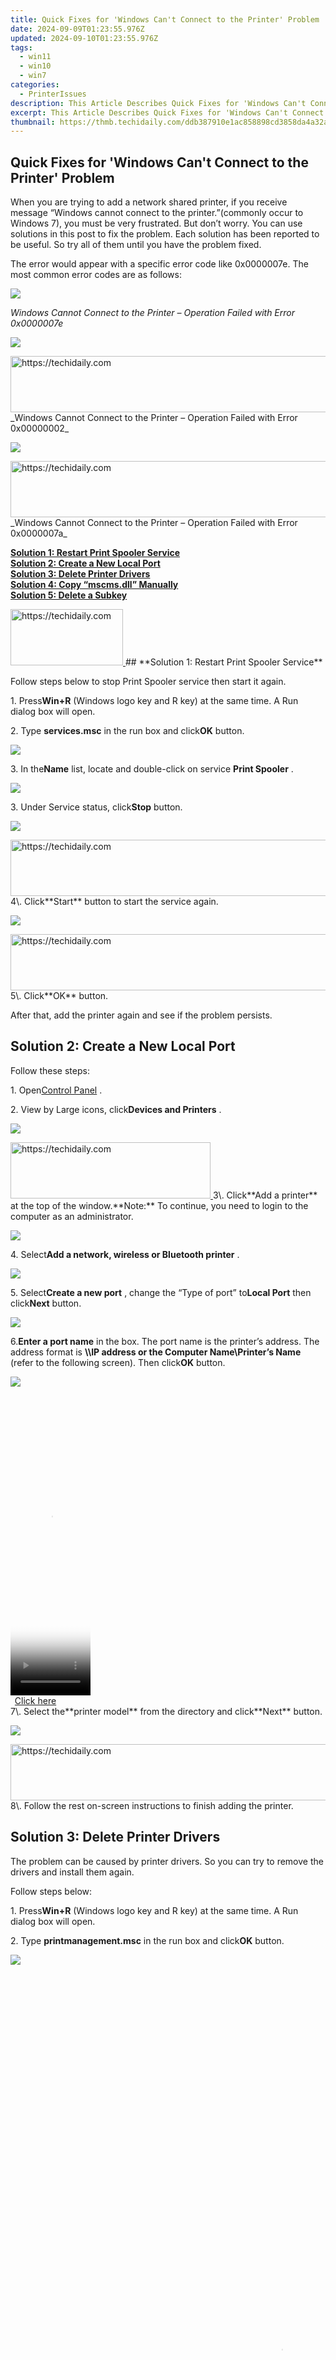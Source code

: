 ```yaml
---
title: Quick Fixes for 'Windows Can't Connect to the Printer' Problem
date: 2024-09-09T01:23:55.976Z
updated: 2024-09-10T01:23:55.976Z
tags:
  - win11
  - win10
  - win7
categories:
  - PrinterIssues
description: This Article Describes Quick Fixes for 'Windows Can't Connect to the Printer' Problem
excerpt: This Article Describes Quick Fixes for 'Windows Can't Connect to the Printer' Problem
thumbnail: https://thmb.techidaily.com/ddb387910e1ac858898cd3858da4a32a6126aed2333f21b240bf9f3028949436.jpg
---
```


## Quick Fixes for 'Windows Can't Connect to the Printer' Problem

When you are trying to add a network shared printer, if you receive message “Windows cannot connect to the printer.”(commonly occur to Windows 7), you must be very frustrated. But don’t worry. You can use solutions in this post to fix the problem. Each solution has been reported to be useful. So try all of them until you have the problem fixed. 

 The error would appear with a specific error code like 0x0000007e. The most common error codes are as follows:

![](https://images.drivereasy.com/wp-content/uploads/2017/05/img_59226592e8079.jpg) 

 _Windows Cannot Connect to the Printer – Operation Failed with Error 0x0000007e_ 

![](https://images.drivereasy.com/wp-content/uploads/2017/05/img_592265c744f96.png) 

<!-- affiliate ads begin -->
<a href="https://ephamedtechinc.pxf.io/c/5597632/2130532/26400" target="_top" id="2130532">
  <img src="//a.impactradius-go.com/display-ad/26400-2130532" border="0" alt="https://techidaily.com" width="728" height="90"/>
</a>
<img height="0" width="0" src="https://ephamedtechinc.pxf.io/i/5597632/2130532/26400" style="position:absolute;visibility:hidden;" border="0" />
<!-- affiliate ads end -->
 _Windows Cannot Connect to the Printer – Operation Failed with Error 0x00000002_ 

![](https://images.drivereasy.com/wp-content/uploads/2017/05/img_59226608a5031.jpg) 

<!-- affiliate ads begin -->
<a href="https://ephamedtechinc.pxf.io/c/5597632/2123512/26400" target="_top" id="2123512">
  <img src="//a.impactradius-go.com/display-ad/26400-2123512" border="0" alt="https://techidaily.com" width="728" height="90"/>
</a>
<img height="0" width="0" src="https://ephamedtechinc.pxf.io/i/5597632/2123512/26400" style="position:absolute;visibility:hidden;" border="0" />
<!-- affiliate ads end -->
 _Windows Cannot Connect to the Printer – Operation Failed with Error 0x0000007a_ 

[**Solution 1: Restart Print Spooler Service**](https://tools.techidaily.com/drivereasy/download/)   
[**Solution 2: Create a New Local Port**](https://tools.techidaily.com/drivereasy/download/)   
[**Solution 3: Delete Printer Drivers**](https://tools.techidaily.com/drivereasy/download/)   
[**Solution 4: Copy “mscms.dll” Manually**](https://tools.techidaily.com/drivereasy/download/)   
[**Solution 5: Delete a Subkey**](https://tools.techidaily.com/drivereasy/download/) 

<!-- affiliate ads begin -->
<a href="https://aligracehair.sjv.io/c/5597632/2115913/19272" target="_top" id="2115913">
  <img src="//a.impactradius-go.com/display-ad/19272-2115913" border="0" alt="https://techidaily.com" width="180" height="90"/>
</a>
<img height="0" width="0" src="https://aligracehair.sjv.io/i/5597632/2115913/19272" style="position:absolute;visibility:hidden;" border="0" />
<!-- affiliate ads end -->
##   **Solution 1: Restart Print Spooler Service** 

Follow steps below to stop Print Spooler service then start it again.

 1\. Press**Win+R** (Windows logo key and R key) at the same time. A Run dialog box will open.

 2\. Type **services.msc** in the run box and click**OK** button.

![](https://images.drivereasy.com/wp-content/uploads/2017/05/img_592282c0cbfe5.png) 

 3\. In the**Name** list, locate and double-click on service **Print Spooler** .

![](https://images.drivereasy.com/wp-content/uploads/2017/05/img_592282f40baaf.jpg) 

 3\. Under Service status, click**Stop** button. 

![](https://images.drivereasy.com/wp-content/uploads/2017/05/img_59228346254fb.png) 

<!-- affiliate ads begin -->
<a href="https://aligracehair.sjv.io/c/5597632/2115951/19272" target="_top" id="2115951">
  <img src="//a.impactradius-go.com/display-ad/19272-2115951" border="0" alt="https://techidaily.com" width="728" height="90"/>
</a>
<img height="0" width="0" src="https://aligracehair.sjv.io/i/5597632/2115951/19272" style="position:absolute;visibility:hidden;" border="0" />
<!-- affiliate ads end -->
 4\. Click**Start** button to start the service again.

![](https://images.drivereasy.com/wp-content/uploads/2017/05/img_5922837fce75a.png) 

<!-- affiliate ads begin -->
<a href="https://appsumo.8odi.net/c/5597632/2123733/7443" target="_top" id="2123733">
  <img src="//a.impactradius-go.com/display-ad/7443-2123733" border="0" alt="https://techidaily.com" width="728" height="90"/>
</a>
<img height="0" width="0" src="https://appsumo.8odi.net/i/5597632/2123733/7443" style="position:absolute;visibility:hidden;" border="0" />
<!-- affiliate ads end -->
 5\. Click**OK** button.

 After that, add the printer again and see if the problem persists.

 ##  Solution 2: Create a New Local Port

Follow these steps:

 1\. Open[Control Panel](https://tools.techidaily.com/drivereasy/download/) .

 2\. View by Large icons, click**Devices and Printers** .

![](https://images.drivereasy.com/wp-content/uploads/2017/05/img_592284396a5e3.jpg) 

<!-- affiliate ads begin -->
<a href="https://aligracehair.sjv.io/c/5597632/2115933/19272" target="_top" id="2115933">
  <img src="//a.impactradius-go.com/display-ad/19272-2115933" border="0" alt="https://techidaily.com" width="320" height="90"/>
</a>
<img height="0" width="0" src="https://aligracehair.sjv.io/i/5597632/2115933/19272" style="position:absolute;visibility:hidden;" border="0" />
<!-- affiliate ads end -->
 3\. Click**Add a printer** at the top of the window.**Note:** To continue, you need to login to the computer as an administrator.

![](https://images.drivereasy.com/wp-content/uploads/2017/05/img_592284c312e63.jpg) 

 4\. Select**Add a network, wireless or Bluetooth printer** .

![](https://images.drivereasy.com/wp-content/uploads/2017/05/img_592285527f2ca.jpg) 

 5\. Select**Create a new port** , change the “Type of port” to**Local Port** then click**Next** button.

![](https://images.drivereasy.com/wp-content/uploads/2017/05/img_5922878323a31.jpg) 

 6.**Enter a port name** in the box. The port name is the printer’s address. The address format is **\\\\IP address or the Computer Name\\Printer’s Name** (refer to the following screen). Then click**OK** button.

![](https://images.drivereasy.com/wp-content/uploads/2017/05/img_59228a6291554.png) 

<!-- affiliate ads begin -->
<span id="1975648">
					<video width="128" height="480" style="cursor:pointer"
           poster="//a.impactradius-go.com/display-clicktoplayimage/1975648.png"
           onclick="if(!this.playClicked){this.play();this.setAttribute('controls',true);this.playClicked=true;}">
	   <source src="//a.impactradius-go.com/display-ad/22993-1975648">
	   <img src="//a.impactradius-go.com/display-clicktoplayimage/1975648.png" style="border: none; height: 100%; width: 100%; object-fit: contain">
	</video>
	<div style="width:80px;text-align:center"><a href="javascript:window.open(decodeURIComponent('https%3A%2F%2Fhomestyler.sjv.io%2Fc%2F5597632%2F1975648%2F22993'), '_blank');void(0);">Click here</a></div>
</span>
<img height="0" width="0" src="https://imp.pxf.io/i/5597632/1975648/22993" style="position:absolute;visibility:hidden;" border="0" />
<!-- affiliate ads end -->
 7\. Select the**printer model** from the directory and click**Next** button. 

![](https://images.drivereasy.com/wp-content/uploads/2017/05/img_59228e9593ce0.jpg) 

<!-- affiliate ads begin -->
<a href="https://appsumo.8odi.net/c/5597632/2137394/7443" target="_top" id="2137394">
  <img src="//a.impactradius-go.com/display-ad/7443-2137394" border="0" alt="https://techidaily.com" width="600" height="90"/>
</a>
<img height="0" width="0" src="https://appsumo.8odi.net/i/5597632/2137394/7443" style="position:absolute;visibility:hidden;" border="0" />
<!-- affiliate ads end -->
8\. Follow the rest on-screen instructions to finish adding the printer.

 ##   **Solution 3: Delete Printer Drivers** 

 The problem can be caused by printer drivers. So you can try to remove the drivers and install them again.

Follow steps below:

 1\. Press**Win+R** (Windows logo key and R key) at the same time. A Run dialog box will open.

 2\. Type **printmanagement.msc** in the run box and click**OK** button.

![](https://images.drivereasy.com/wp-content/uploads/2017/05/img_59228fef1fe19.png) 

<!-- affiliate ads begin -->
<span id="1793213">
					<video width="864" height="1296" style="cursor:pointer"
           poster="//a.impactradius-go.com/display-clicktoplayimage/1793213.png"
           onclick="if(!this.playClicked){this.play();this.setAttribute('controls',true);this.playClicked=true;}">
	   <source src="//a.impactradius-go.com/display-ad/19135-1793213">
	   <img src="//a.impactradius-go.com/display-clicktoplayimage/1793213.png" style="border: none; height: 100%; width: 100%; object-fit: contain">
	</video>
	<div style="width:540px;text-align:center"><a href="javascript:window.open(decodeURIComponent('https%3A%2F%2Ftinyland.pxf.io%2Fc%2F5597632%2F1793213%2F19135'), '_blank');void(0);">Click here</a></div>
</span>
<img height="0" width="0" src="https://imp.pxf.io/i/5597632/1793213/19135" style="position:absolute;visibility:hidden;" border="0" />
<!-- affiliate ads end -->
 3\. In the left pane, click**All Drivers** .

![](https://images.drivereasy.com/wp-content/uploads/2017/05/img_59229062a2cbc.jpg) 

 4\. In the right pane, right-click on the printer driver and click**Delete** on the pop-up menu. 

![](https://images.drivereasy.com/wp-content/uploads/2017/05/img_592290cca70ff.jpg) 

<!-- affiliate ads begin -->
<a href="https://ephamedtechinc.pxf.io/c/5597632/2135474/26400" target="_top" id="2135474">
  <img src="//a.impactradius-go.com/display-ad/26400-2135474" border="0" alt="https://techidaily.com" width="600" height="90"/>
</a>
<img height="0" width="0" src="https://ephamedtechinc.pxf.io/i/5597632/2135474/26400" style="position:absolute;visibility:hidden;" border="0" />
<!-- affiliate ads end -->
 If you see more than one printer driver names, repeat steps above to remove them one by one.

5\. Add the printer again. 

 If the problem persists, you may want to install the driver manually. You can download and install the driver from the printer manufacturer’s website. 

 If you have difficulty downloading the driver manually, you can use **[Driver Easy](https://tools.techidaily.com/drivereasy/download/)**  to help you. Driver Easy can scan your computer to detect all problem drivers then provide you with new drivers instantly. **[Download its Free version to have a try](https://tools.techidaily.com/drivereasy/download/)**  . If you find it helpful, you can consider upgrading to the Pro version. The Pro version allows you to update all drivers with just one-click.

![](https://images.drivereasy.com/wp-content/uploads/2017/05/img_592292ec90631.png) 

 ##  Solution 4: Copy “mscms.dll” Manually

 1\. Open**C:\\Windows\\system32** and find the file “**mscms.dll** “.

![](https://images.drivereasy.com/wp-content/uploads/2017/05/img_592294768b3e2.jpg) 

2\. Copy the file to the following path:

 **C:\\windows\\system32\\spool\\drivers\\x64\\3\\ if you are using 64-bit windows**   
 **C:\\windows\\system32\\spool\\drivers\\w32x86\\3\\ if you are using 32-bit windows** 

 If you have no idea which version of Windows you are using, see[How to Get Operating System Version](https://tools.techidaily.com/drivereasy/download/) .

3\. Try to connect to the printer again.

 ##  Solution 5: Delete a Subkey

 Modifying registry keys incorrectly may cause serious system problems. So before you get started, it is recommended that you[back up the registry key](https://tools.techidaily.com/drivereasy/download/) so you can restore it in case any problems occurs.

 1\. Stop **Print Spooler** service. (refer steps in Solution 1 to stop the service)

 2\. Press**Win + R** (Windows logo key and R key) at the same time. A Run dialog box will open.

 3\. Type **regedit** in the run box and click**OK** button.

![](https://images.drivereasy.com/wp-content/uploads/2017/05/img_5922973c415cc.png) 

 4\. Expand   **HKEY\_LOCAL\_MACHINE\\SOFTWARE\\Microsoft\\Windows NT\\CurrentVersion\\Print\\Providers\\Client Side Rendering Print Provider** . Right-click on **Client Side Rendering Print Provider** and select**Delete.** 

5\. Start the Print Spooler service.

6\. Reboot your computer and try to add the printer again.

 Hope the solutions here will help you fix the printer not connecting issue.

* [printers](https://tools.techidaily.com/drivereasy/download/)

<ins class="adsbygoogle"
     style="display:block"
     data-ad-format="autorelaxed"
     data-ad-client="ca-pub-7571918770474297"
     data-ad-slot="1223367746"></ins>



<ins class="adsbygoogle"
     style="display:block"
     data-ad-client="ca-pub-7571918770474297"
     data-ad-slot="8358498916"
     data-ad-format="auto"
     data-full-width-responsive="true"></ins>

<span class="atpl-alsoreadstyle">Also read:</span>
<div><ul>
<li><a href="https://youtube-web.techidaily.com/024-approved-guide-free-youtube-downloads-without-programs/"><u>[New] 2024 Approved  Guide  Free YouTube Downloads Without Programs</u></a></li>
<li><a href="https://facebook-record-videos.techidaily.com/new-download-mastery-11-key-youtube-extractors-for-2024/"><u>[New] Download Mastery  11 Key YouTube Extractors for 2024</u></a></li>
<li><a href="https://some-knowledge.techidaily.com/new-from-graphics-to-emojis-turning-gifs-into-stickers-on-telegram-and-more/"><u>[New] From Graphics to Emojis  Turning GIFs Into Stickers on Telegram & More</u></a></li>
<li><a href="https://printer-issues.techidaily.com/print-access-granted-after-troubleshooting/"><u>[PRINT] Access Granted After Troubleshooting</u></a></li>
<li><a href="https://screen-video-capture.techidaily.com/updated-2024-approved-easyscreen-videotaker-analysis-plus-other-apps/"><u>[Updated] 2024 Approved  EasyScreen Videotaker Analysis + Other Apps</u></a></li>
<li><a href="https://vimeo-videos.techidaily.com/updated-in-2024-vimeo-recorder-tips-effective-screen-and-camera-capturing-techniques/"><u>[Updated] In 2024, Vimeo Recorder Tips  Effective Screen & Camera Capturing Techniques</u></a></li>
<li><a href="https://some-tips.techidaily.com/updated-top-kid-friendly-drone-models-for-first-flights/"><u>[Updated] Top Kid-Friendly Drone Models for First Flights</u></a></li>
<li><a href="https://some-approaches.techidaily.com/updated-unlocking-the-worlds-best-imagery-with-no-monetary-investment/"><u>[Updated] Unlocking the World's Best Imagery with No Monetary Investment</u></a></li>
<li><a href="https://instagram-video-files.techidaily.com/updated-unmasked-influence-introducing-the-power-players-of-insta/"><u>[Updated] Unmasked Influence  Introducing the Power Players of Insta</u></a></li>
<li><a href="https://extra-tips.techidaily.com/2024-approved-advanced-techniques-for-sharper-screen-collaboration/"><u>2024 Approved  Advanced Techniques for Sharper Screen Collaboration</u></a></li>
<li><a href="https://some-techniques.techidaily.com/2024-approved-imaginative-inspirations-for-virtual-explorers-the-best-metaverse-moments/"><u>2024 Approved  Imaginative Inspirations for Virtual Explorers  The Best Metaverse Moments</u></a></li>
<li><a href="https://vimeo-videos.techidaily.com/2024-approved-vimeo-revenue-rise-how-to-harness-the-power-of-ads/"><u>2024 Approved  Vimeo Revenue Rise  How to Harness the Power of Ads</u></a></li>
<li><a href="https://windows11.techidaily.com/5-key-fixes-to-stop-rpc-failures-in-windows/"><u>5 Key Fixes to Stop RPC Failures in Windows</u></a></li>
<li><a href="https://mondly-stories.techidaily.com/accelerate-to-catalan-fluency-in-10-minsday/"><u>Accelerate to Catalan Fluency in 10 Mins/Day</u></a></li>
<li><a href="https://games-able.techidaily.com/addressing-steam-operational-hurdles-in-windows-11/"><u>Addressing Steam Operational Hurdles in Windows 11</u></a></li>
<li><a href="https://printer-issues.techidaily.com/all-pages-printer-output-ready/"><u>All Pages Printer Output Ready</u></a></li>
<li><a href="https://printer-issues.techidaily.com/assisting-with-the-installation-of-hp-officejet-pro-8600/"><u>Assisting with the Installation of HP Officejet Pro 8600</u></a></li>
<li><a href="https://printer-issues.techidaily.com/canon-correction-b200/"><u>Canon Correction: B200</u></a></li>
<li><a href="https://printer-issues.techidaily.com/canons-code-b200-fixed-now/"><u>Canon's Code B200 Fixed Now</u></a></li>
<li><a href="https://driver-error.techidaily.com/cease-auto-uninstall-in-nvidia-driver-installations/"><u>Cease Auto-Uninstall in Nvidia Driver Installations</u></a></li>
<li><a href="https://printer-issues.techidaily.com/ceased-printer-standby-mode-in-hp-laserjet-mfp/"><u>Ceased Printer Standby Mode in HP Laserjet MFP</u></a></li>
<li><a href="https://printer-issues.techidaily.com/color-inclusion-issue-with-printer/"><u>Color Inclusion Issue with Printer</u></a></li>
<li><a href="https://printer-issues.techidaily.com/epson-printer-blackout-blank-sheets-every-time/"><u>Epson Printer Blackout: Blank Sheets Every Time</u></a></li>
<li><a href="https://printer-issues.techidaily.com/epson-printers-odd-behavior-unnecessary-paper-usage/"><u>Epson Printer's Odd Behavior: Unnecessary Paper Usage</u></a></li>
<li><a href="https://printer-issues.techidaily.com/firmware-adjustment-mf4770n-windows-compatibility/"><u>Firmware Adjustment: MF4770n Windows Compatibility</u></a></li>
<li><a href="https://printer-issues.techidaily.com/five-easy-ways-to-make-your-canon-printer-start-printing-again-in-windows-11/"><u>Five Easy Ways to Make Your Canon Printer Start Printing Again in Windows 11</u></a></li>
<li><a href="https://win11.techidaily.com/five-methods-for-protecting-your-pc-avoiding-bitlocker/"><u>Five Methods for Protecting Your PC: Avoiding BitLocker</u></a></li>
<li><a href="https://printer-issues.techidaily.com/fix-drivers-not-found-error-on-w11-systems/"><u>Fix Drivers Not Found Error on W11 Systems</u></a></li>
<li><a href="https://printer-issues.techidaily.com/hardware-compatibility-issue-hp-drivers-not-found-on-win1110/"><u>Hardware Compatibility Issue: HP Drivers Not Found on Win11/10</u></a></li>
<li><a href="https://fake-location.techidaily.com/how-to-find-ispoofer-pro-activation-key-on-realme-12-pro-5g-drfone-by-drfone-virtual-android/"><u>How to Find iSpoofer Pro Activation Key On Realme 12 Pro 5G? | Dr.fone</u></a></li>
<li><a href="https://pokemon-go-android.techidaily.com/in-2024-9-mind-blowing-tricks-to-hatch-eggs-in-pokemon-go-without-walking-on-honor-x50-drfone-by-drfone-virtual-android/"><u>In 2024, 9 Mind-Blowing Tricks to Hatch Eggs in Pokemon Go Without Walking On Honor X50 | Dr.fone</u></a></li>
<li><a href="https://screen-mirror.techidaily.com/in-2024-how-to-stream-anything-from-xiaomi-redmi-k70e-to-apple-tv-drfone-by-drfone-android/"><u>In 2024, How To Stream Anything From Xiaomi Redmi K70E to Apple TV | Dr.fone</u></a></li>
<li><a href="https://unlock-android.techidaily.com/in-2024-how-to-unlock-honor-magic-5-pattern-lock-if-forgotten-6-ways-by-drfone-android/"><u>In 2024, How to Unlock Honor Magic 5 Pattern Lock if Forgotten? 6 Ways</u></a></li>
<li><a href="https://sim-unlock.techidaily.com/in-2024-network-locked-sim-card-inserted-on-your-oppo-a59-5g-phone-unlock-it-now-by-drfone-android/"><u>In 2024, Network Locked SIM Card Inserted On Your Oppo A59 5G Phone? Unlock It Now</u></a></li>
<li><a href="https://some-guidance.techidaily.com/in-2024-talecraft-triumphs-the-leading-academies-in-narrative-arts/"><u>In 2024, Talecraft Triumphs  The Leading Academies in Narrative Arts</u></a></li>
<li><a href="https://printer-issues.techidaily.com/install-mfc-9330cdw-wireless-effortlessly/"><u>Install MFC-9330CDW Wireless Effortlessly</u></a></li>
<li><a href="https://printer-issues.techidaily.com/mending-hp-printing-issue-0xoxc4eb827f/"><u>Mending HP Printing Issue 0xOXC4EB827F</u></a></li>
<li><a href="https://printer-issues.techidaily.com/no-more-gaps-in-documents-with-new-fixes/"><u>No More Gaps in Documents with New Fixes</u></a></li>
<li><a href="https://printer-issues.techidaily.com/overcome-print-errors-windows-10-solutions/"><u>Overcome Print Errors: Windows 10 Solutions</u></a></li>
<li><a href="https://printer-issues.techidaily.com/printer-unresponsive-solutions-needed/"><u>Printer Unresponsive: Solutions Needed</u></a></li>
<li><a href="https://printer-issues.techidaily.com/printing-woes-config-error-help-needed/"><u>Printing Woes: Config Error, Help Needed</u></a></li>
<li><a href="https://printer-issues.techidaily.com/quick-restoration-of-active-print-queue/"><u>Quick Restoration of Active Print Queue</u></a></li>
<li><a href="https://printer-issues.techidaily.com/quick-start-guide-to-connect-and-configure-your-hp-deskjet-3470v2/"><u>Quick Start Guide to Connect and Configure Your HP DeskJet 3470V2</u></a></li>
<li><a href="https://printer-issues.techidaily.com/reach-new-horizons-in-printer-functionality-4630-driver-upgrade-guide/"><u>Reach New Horizons in Printer Functionality: 4630 Driver Upgrade Guide</u></a></li>
<li><a href="https://printer-issues.techidaily.com/reclaiming-printer-status-bring-back-your-brothers-printer/"><u>Reclaiming Printer Status: Bring Back Your Brother's Printer</u></a></li>
<li><a href="https://printer-issues.techidaily.com/remedying-persistent-spooler-problems-in-windows-systems/"><u>Remedying Persistent Spooler Problems in Windows Systems</u></a></li>
<li><a href="https://printer-issues.techidaily.com/repeated-sheet-fill-up-in-your-epson-printer/"><u>Repeated Sheet Fill-Up in Your Epson Printer</u></a></li>
<li><a href="https://printer-issues.techidaily.com/resolving-no-print-errors/"><u>Resolving No-Print Errors</u></a></li>
<li><a href="https://android-unlock.techidaily.com/top-4-sim-location-trackers-to-easily-find-your-lost-vivo-x100-device-by-drfone-android/"><u>Top 4 SIM Location Trackers To Easily Find Your Lost Vivo X100 Device</u></a></li>
<li><a href="https://common-error.techidaily.com/troubleshooting-and-resolving-delays-during-system-startup-on-computers/"><u>Troubleshooting and Resolving Delays During System Startup on Computers</u></a></li>
<li><a href="https://printer-issues.techidaily.com/troubleshooting-hp-printer-code-xf34/"><u>Troubleshooting HP Printer Code #XF34</u></a></li>
<li><a href="https://printer-issues.techidaily.com/troubleshooting-resolving-non-printing-issues/"><u>Troubleshooting: Resolving Non-Printing Issues</u></a></li>
<li><a href="https://printer-issues.techidaily.com/unravel-the-complexities-of-setting-up-a-hp-printer-for-novices/"><u>Unravel the Complexities of Setting Up a HP Printer for Novices</u></a></li>
<li><a href="https://hardware-tips.techidaily.com/unveiling-superior-strength-miniature-3d-printed-metal-surpasses-size-of-viruses/"><u>Unveiling Superior Strength: Miniature 3D-Printed Metal Surpasses Size of Viruses</u></a></li>
<li><a href="https://printer-issues.techidaily.com/unveiling-the-secrets-of-efficiently-setting-up-hp-on-pcs/"><u>Unveiling the Secrets of Efficiently Setting Up HP on PCs</u></a></li>
<li><a href="https://video-ai-editor.techidaily.com/updated-2024-approved-discover-the-best-free-3d-animation-apps-for-android-and-ios-devices/"><u>Updated 2024 Approved Discover the Best Free 3D Animation Apps for Android and iOS Devices</u></a></li>
<li><a href="https://printer-issues.techidaily.com/usb-printer-malfunction-during-win7-restart-from-sleep/"><u>USB Printer Malfunction During Win7 Restart From Sleep</u></a></li>
<li><a href="https://printer-issues.techidaily.com/win9598-printer-non-engagement-a-fix-guide/"><u>Win95/98 Printer Non-Engagement: A Fix Guide</u></a></li>
<li><a href="https://printer-issues.techidaily.com/windows-11-wont-detect-canon-mp620-printer-what-now/"><u>Windows 11 Won't Detect Canon MP620 Printer, What Now?</u></a></li>
<li><a href="https://extra-tips.techidaily.com/youtube-editing-made-simple-step-by-step-time-stamp-implementation/"><u>YouTube Editing Made Simple  Step-by-Step Time Stamp Implementation</u></a></li>
</ul></div>
